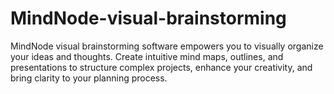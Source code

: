 # MindNode-visual-brainstorming
MindNode visual brainstorming software empowers you to visually organize your ideas and thoughts. Create intuitive mind maps, outlines, and presentations to structure complex projects, enhance your creativity, and bring clarity to your planning process.
